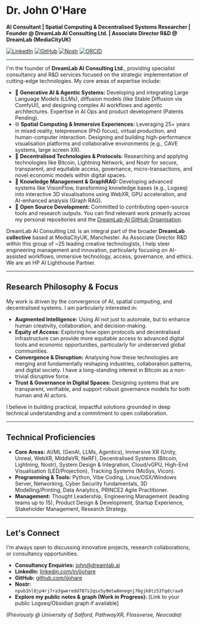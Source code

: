# Dr. John O'Hare

**AI Consultant | Spatial Computing & Decentralised Systems Researcher | Founder @ DreamLab AI Consulting Ltd. | Associate Director R&D @ DreamLab (MediaCityUK)**

[![LinkedIn](https://img.shields.io/badge/LinkedIn-jjohare-blue?style=flat&logo=linkedin)](https://www.linkedin.com/in/jjohare/) [![GitHub](https://img.shields.io/badge/GitHub-jjohare-lightgrey?style=flat&logo=github)](https://github.com/jjohare) [![Nostr](https://img.shields.io/badge/Nostr-npub…aa9-purple?style=flat)](https://snort.social/p/npub1hl8jp4rj7ra3gweredd787s2qsx5y9mtw8mnegnj76gjk8tz53fqdcraa9) [![ORCID](https://img.shields.io/badge/ORCID-0000--0001--5209--7754-brightgreen?style=flat&logo=orcid)](https://orcid.org/0000-0001-5209-7754)

---

I'm the founder of **DreamLab AI Consulting Ltd.**, providing specialist consultancy and R&D services focused on the strategic implementation of cutting-edge technologies. My core areas of expertise include:

*   🤖 **Generative AI & Agentic Systems:** Developing and integrating Large Language Models (LLMs), diffusion models (like Stable Diffusion via ComfyUI), and designing complex AI workflows and agentic architectures. Expertise in AI Ops and product development (Patents Pending).
*   🌐 **Spatial Computing & Immersive Experiences:** Leveraging 25+ years in mixed reality, telepresence (PhD focus), virtual production, and human-computer interaction. Designing and building high-performance visualisation platforms and collaborative environments (e.g., CAVE systems, large screen XR).
*   🔗 **Decentralised Technologies & Protocols:** Researching and applying technologies like Bitcoin, Lightning Network, and Nostr for secure, transparent, and equitable access, governance, micro-transactions, and novel economic models within digital spaces.
*   🧠 **Knowledge Management & GraphRAG:** Developing advanced systems like VisionFlow, transforming knowledge bases (e.g., Logseq) into interactive 3D visualisations using WebXR, GPU acceleration, and AI-enhanced analysis (Graph RAG).
*   🔧 **Open Source Development:** Committed to contributing open-source tools and research outputs. You can find relevant work primarily across my personal repositories and the [DreamLab-AI GitHub Organisation](https://github.com/DreamLab-AI). <!-- Adjust org link if needed -->

DreamLab AI Consulting Ltd. is an integral part of the broader **DreamLab collective** based at MediaCityUK, Manchester. As Associate Director R&D within this group of ~25 leading creative technologists, I help steer engineering management and innovation, particularly focusing on AI-assisted workflows, immersive technology, access, governance, and ethics. We are an HP AI Lighthouse Partner.

---

## Research Philosophy & Focus

My work is driven by the convergence of AI, spatial computing, and decentralised systems. I am particularly interested in:

*   **Augmented Intelligence:** Using AI not just to automate, but to enhance human creativity, collaboration, and decision-making.
*   **Equity of Access:** Exploring how open protocols and decentralised infrastructure can provide more equitable access to advanced digital tools and economic opportunities, particularly for underserved global communities.
*   **Convergence & Disruption:** Analysing how these technologies are merging and fundamentally reshaping industries, collaboration patterns, and digital society. I have a long-standing interest in Bitcoin as a non-trivial disruptive force.
*   **Trust & Governance in Digital Spaces:** Designing systems that are transparent, verifiable, and support robust governance models for both human and AI actors.

I believe in building practical, impactful solutions grounded in deep technical understanding and a commitment to open collaboration.

---

## Technical Proficiencies

*   **Core Areas:** AI/ML (GenAI, LLMs, Agentics), Immersive XR (Unity, Unreal, WebXR, MiddleVR, NeRF), Decentralised Systems (Bitcoin, Lightning, Nostr), System Design & Integration, Cloud/vGPU, High-End Visualisation (LED/Projection), Tracking Systems (MoSys, Vicon).
*   **Programming & Tools:** Python, Vibe Coding, Linux/OSX/Windows Server, Networking, Cyber Security fundamentals, 3D Modelling/Printing, Data Analytics, PRINCE2 Agile Practitioner.
*   **Management:** Thought Leadership, Engineering Management (leading teams up to 15), Product Design & Development, Startup Experience, Stakeholder Management, Research Strategy.

---

## Let's Connect

I'm always open to discussing innovative projects, research collaborations, or consultancy opportunities.

*   **Consultancy Enquiries:** [john@dreamlab.ai](mailto:john@dreamlab.ai) <!-- Or use john@xrsystems.uk if preferred -->
*   **LinkedIn:** [linkedin.com/in/jjohare](https://www.linkedin.com/in/jjohare/)
*   **GitHub:** [github.com/jjohare](https://github.com/jjohare)
*   **Nostr:** `npub1hl8jp4rj7ra3gweredd787s2qsx5y9mtw8mnegnj76gjk8tz53fqdcraa9`
*   **Explore my public notes & graph (Work in Progress):** [Link to your public Logseq/Obsidian graph if available]

*(Previously @ University of Salford, PathwayXR, Flossverse, Neocadia)*
